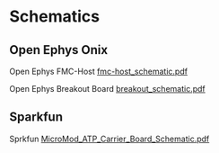 
# Schematics

## Open Ephys Onix

Open Ephys FMC-Host [fmc-host_schematic.pdf](/schematics/fmc-host_schematic.pdf)

Open Ephys Breakout Board [breakout_schematic.pdf](/schematics/breakout_schematic.pdf)

## Sparkfun

Sprkfun [MicroMod_ATP_Carrier_Board_Schematic.pdf](schematics/MicroMod_ATP_Carrier_Board_Schematic.pdf)

